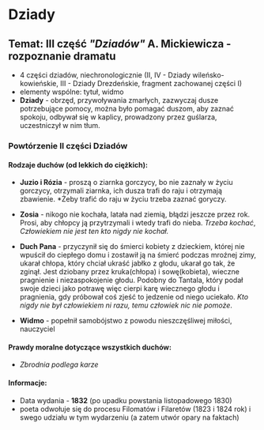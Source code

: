 # Dziady
## Temat: III część *"Dziadów"* A. Mickiewicza - rozpoznanie dramatu
- 4 części dziadów, niechronologicznie (II, IV - Dziady wileńsko-kowieńskie, III - Dziady Drezdeńskie, fragment zachowanej części I)
- elementy wspólne: tytuł, widmo
- **Dziady** - obrzęd, przywoływania zmarłych, zazwyczaj dusze potrzebujące pomocy, można było pomagać duszom, aby zaznać spokoju, odbywał się w kaplicy, prowadzony przez guślarza, uczestniczył w nim tłum.
### Powtórzenie II części Dziadów
#### Rodzaje duchów (od lekkich do ciężkich):
- **Juzio i Rózia** - proszą o ziarnka gorczycy, bo nie zaznały w życiu gorczycy, otrzymali ziarnka, ich dusza trafi do raju i otrzymają zbawienie. *Żeby trafić do raju w życiu trzeba zaznać goryczy.

- **Zosia** - nikogo nie kochała, latała nad ziemią, błądzi jeszcze przez rok. Prosi, aby chłopcy ją przytrzymali i wtedy trafi do nieba. *Trzeba kochać*, *Człowiekiem nie jest ten kto nigdy nie kochał.*

- **Duch Pana** - przyczynił się do śmierci kobiety z dzieckiem, której nie wpuścił do ciepłego domu i zostawił ją na śmierć podczas mroźnej zimy, ukarał chłopa, który chciał ukraść jabłko z głodu, ukarał go tak, że zginął. Jest dziobany przez kruka(chłopa) i sowę(kobieta), wieczne pragnienie i niezaspokojenie głodu. Podobny do Tantala, który podał swoje dzieci jako potrawę więc cierpi karę wiecznego głodu i pragnienia, gdy próbował coś zjeść to jedzenie od niego uciekało.  *Kto nigdy nie był człowiekiem ni razu, temu człowiek nic nie pomoże*.

- **Widmo** - popełnił samobójstwo z powodu nieszczęśliwej miłości, nauczyciel

#### Prawdy moralne dotyczące wszystkich duchów:
-  *Zbrodnia podlega karze*

#### Informacje:
- Data wydania - **1832** (po upadku powstania listopadowego 1830)
- poeta odwołuje się do procesu Filomatów i Filaretów (1823 i 1824 rok) i swego udziału w tym wydarzeniu (a zatem utwór opary na faktach)
